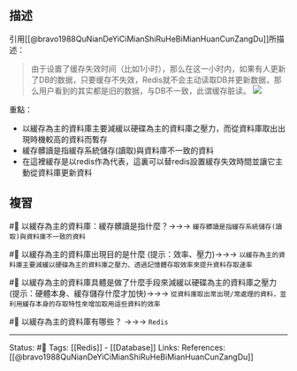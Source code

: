 
## 描述
引用[[@bravo1988QuNianDeYiCiMianShiRuHeBiMianHuanCunZangDu]]所描述：
> 由于设置了缓存失效时间（比如1小时），那么在这一小时内，如果有人更新了DB的数据，只要缓存不失效，Redis就不会主动读取DB并更新数据，那么用户看到的其实都是旧的数据，与DB不一致，此谓缓存脏读。
![](https://pic1.zhimg.com/80/v2-762f505ed48c34164b40901098458554_720w.jpg)

重點：
- 以緩存為主的資料庫主要減緩以硬碟為主的資料庫之壓力，而從資料庫取出出現時機較高的資料而暫存
- 緩存髒讀是指緩存系統儲存(讀取)與資料庫不一致的資料
- 在這裡緩存是以redis作為代表，這裏可以替redis設置緩存失效時間並讓它主動從資料庫更新資料

## 複習

#🧠 以緩存為主的資料庫：緩存髒讀是指什麼？->->-> `緩存髒讀是指緩存系統儲存(讀取)與資料庫不一致的資料`
<!--SR:!2022-10-20,87,248-->

#🧠 以緩存為主的資料庫出現目的是什麼 (提示：效率、壓力)->->-> `以緩存為主的資料庫主要減緩以硬碟為主的資料庫之壓力、透過記憶體存取效率來提升資料存取速率`
<!--SR:!2022-09-20,70,250-->

#🧠 以緩存為主的資料庫具體是做了什麼手段來減緩以硬碟為主的資料庫之壓力 (提示：硬體本身、緩存儲存什麼才加快)->->-> `從資料庫取出常出現/常處理的資料，並利用緩存本身的存取特性來增加取用這些資料的效率`
<!--SR:!2022-11-10,94,230-->


#🧠 以緩存為主的資料庫有哪些？ ->->-> `Redis`
<!--SR:!2022-12-18,123,250-->

---
Status: #🌱 
Tags:
[[Redis]] - [[Database]]
Links:
References:
[[@bravo1988QuNianDeYiCiMianShiRuHeBiMianHuanCunZangDu]]
